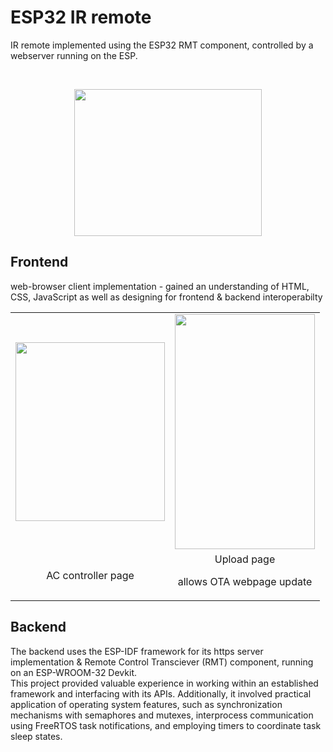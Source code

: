 <!DOCTYPE html>
<html lang="en">
<body>
  <h1>ESP32 IR remote</h1>
  <p>IR remote implemented using the ESP32 RMT component, controlled by a webserver running on the ESP. </p>
  <br>
  <p align="center"> 
    <img width=300 height=235 src="https://github.com/tom-zv/FPGA-ESP32-Projects/assets/96687713/9c52fccc-1e1a-4177-b196-013618267c74">
  </p>
  <h2>Frontend</h2>
  <p>web-browser client implementation - gained an understanding of HTML, CSS, JavaScript as well as designing for frontend & backend interoperabilty</p>
  <table align="center">
  <tr>
    <td><img width="239" height="286" src="https://github.com/tom-zv/FPGA-ESP32-Projects/assets/96687713/6cbf0d7e-873d-4af8-9c47-810d24c74db7"></td>
    <td><img width="224" height="376" src="https://github.com/tom-zv/FPGA-ESP32-Projects/assets/96687713/c7ad3d25-0176-4fe8-b7a5-5eba6871e56c"></td>
  </tr>
  <tr>
     <td align="center">AC controller page</td>
     <td align="center">Upload page
    <br>
      <p> allows OTA webpage update</p>
  </td>
  </tr>
 </table>
 <h2>Backend</h2>
 <p> The backend uses the ESP-IDF framework for its https server implementation & Remote Control Transciever (RMT) component, running on an ESP-WROOM-32 Devkit.<br>
     This project provided valuable experience in working within an established framework and interfacing with its APIs. Additionally, it involved practical   application of operating system features, such as synchronization mechanisms with semaphores and mutexes, interprocess communication using FreeRTOS task notifications, and employing timers to coordinate task sleep states.
 </p>
</body>
</html>
